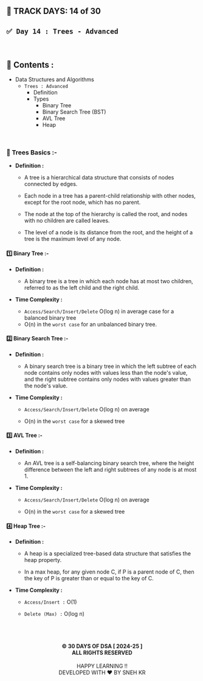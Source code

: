 ## 📅 TRACK DAYS: 14 of 30

## `✅ Day 14 : Trees - Advanced`

</br>

## 📑 Contents :

- Data Structures and Algorithms
  - `Trees : Advanced`
    - Definition
    - Types
      - Binary Tree
      - Binary Search Tree (BST)
      - AVL Tree
      - Heap

</br>

### 🌳 Trees Basics :-

- **Definition :**

  - A tree is a hierarchical data structure that consists of nodes connected by edges.

  - Each node in a tree has a parent-child relationship with other nodes, except for the root node, which has no parent.

  - The node at the top of the hierarchy is called the root, and nodes with no children are called leaves.

  - The level of a node is its distance from the root, and the height of a tree is the maximum level of any node.

#### 1️⃣ Binary Tree :-

- **Definition :**

  - A binary tree is a tree in which each node has at most two children, referred to as the left child and the right child.

- **Time Complexity :**

  - `Access/Search/Insert/Delete` O(log n) in average case for a balanced binary tree
  - O(n) in the `worst case` for an unbalanced binary tree.

#### 2️⃣ Binary Search Tree :-

- **Definition :**

  - A binary search tree is a binary tree in which the left subtree of each node contains only nodes with values less than the node's value, and the right subtree contains only nodes with values greater than the node's value.

- **Time Complexity :**

  - `Access/Search/Insert/Delete` O(log n) on average

  - O(n) in the `worst case` for a skewed tree

#### 3️⃣ AVL Tree :-

- **Definition :**

  - An AVL tree is a self-balancing binary search tree, where the height difference between the left and right subtrees of any node is at most 1.

- **Time Complexity :**

  - `Access/Search/Insert/Delete` O(log n) on average

  - O(n) in the `worst case` for a skewed tree

#### 4️⃣ Heap Tree :-

- **Definition :**

  - A heap is a specialized tree-based data structure that satisfies the heap property.

  - In a max heap, for any given node C, if P is a parent node of C, then the key of P is greater than or equal to the key of C.

- **Time Complexity :**

  - `Access/Insert :` O(1)

  - `Delete (Max) :` O(log n)

</br></br>

<h4 align="center">
  © 30 DAYS OF DSA [ 2024-25 ] </br>
  ALL RIGHTS RESERVED
</h4>

<p align="center">
  HAPPY LEARNING !!</br>
  DEVELOPED WITH ❤️ BY SNEH KR 
</p>
